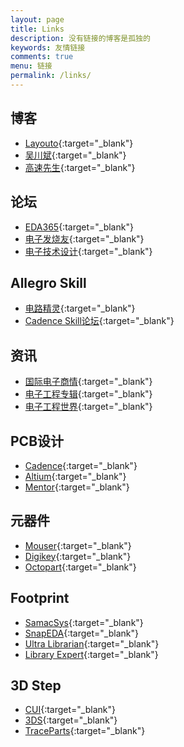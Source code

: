 ```yaml
---
layout: page
title: Links
description: 没有链接的博客是孤独的
keywords: 友情链接
comments: true
menu: 链接
permalink: /links/
---
```


## 博客

- [Layouto](https://tiny-yhw.github.io/){:target="_blank"}
- [吴川斌](https://www.mr-wu.cn/){:target="_blank"}
- [高速先生](http://edadoc.com/technology/11){:target="_blank"}

## 论坛
- [EDA365](https://www.eda365.com/){:target="_blank"}
- [电子发烧友](https://bbs.elecfans.com/){:target="_blank"}
- [电子技术设计](https://www.ednchina.com/){:target="_blank"}

## Allegro Skill
- [电路精灵](http://www.jiloukeji.com/){:target="_blank"}
- [Cadence Skill论坛](http://www.allegro-skill.com/){:target="_blank"}

## 资讯
- [国际电子商情](https://www.esmchina.com/){:target="_blank"}
- [电子工程专辑](https://www.eet-china.com/){:target="_blank"}
- [电子工程世界](http://www.eeworld.com.cn/){:target="_blank"}

## PCB设计
- [Cadence](https://www.cadence.com/){:target="_blank"}
- [Altium](https://www.altium.com/){:target="_blank"}
- [Mentor](https://eda.sw.siemens.com/en-US/pcb/){:target="_blank"}

## 元器件
- [Mouser](https://www.mouser.com/){:target="_blank"}
- [Digikey](https://www.digikey.com/){:target="_blank"}
- [Octopart](https://octopart.com/){:target="_blank"}

## Footprint
- [SamacSys](http://componentsearchengine.com/){:target="_blank"}
- [SnapEDA](https://www.snapeda.com/){:target="_blank"}
- [Ultra Librarian](https://www.ultralibrarian.com/){:target="_blank"}
- [Library Expert](https://www.pcblibraries.com/){:target="_blank"}

## 3D Step
- [CUI](https://www.cui.com/){:target="_blank"}
- [3DS](https://www.3ds.com/){:target="_blank"}
- [TraceParts](https://www.traceparts.com/zh){:target="_blank"}